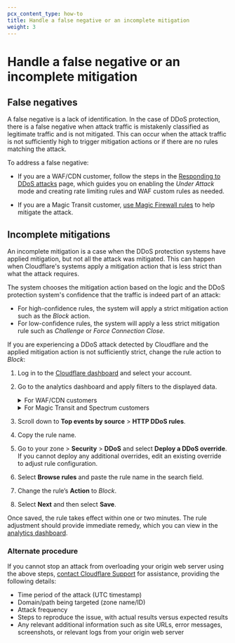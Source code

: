 ```yaml
---
pcx_content_type: how-to
title: Handle a false negative or an incomplete mitigation
weight: 3
---
```


# Handle a false negative or an incomplete mitigation

## False negatives

A false negative is a lack of identification. In the case of DDoS protection, there is a false negative when attack traffic is mistakenly classified as legitimate traffic and is not mitigated. This can occur when the attack traffic is not sufficiently high to trigger mitigation actions or if there are no rules matching the attack.

To address a false negative:

- If you are a WAF/CDN customer, follow the steps in the [Responding to DDoS attacks](https://support.cloudflare.com/hc/articles/200170196) page, which guides you on enabling the _Under Attack_ mode and creating rate limiting rules and WAF custom rules as needed.

- If you are a Magic Transit customer, [use Magic Firewall rules](/magic-firewall/how-to/add-rules/) to help mitigate the attack.

## Incomplete mitigations

An incomplete mitigation is a case when the DDoS protection systems have applied mitigation, but not all the attack was mitigated. This can happen when Cloudflare's systems apply a mitigation action that is less strict than what the attack requires.

The system chooses the mitigation action based on the logic and the DDoS protection system's confidence that the traffic is indeed part of an attack:

- For high-confidence rules, the system will apply a strict mitigation action such as the _Block_ action.
- For low-confidence rules, the system will apply a less strict mitigation rule such as _Challenge_ or _Force Connection Close_.

If you are experiencing a DDoS attack detected by Cloudflare and the applied mitigation action is not sufficiently strict, change the rule action to _Block_:

1. Log in to the [Cloudflare dashboard](https://dash.cloudflare.com) and select your account.

2. Go to the analytics dashboard and apply filters to the displayed data.

    <details><summary>For WAF/CDN customers</summary><div>

    1\. Select the zone that is experiencing an incomplete mitigation of a DDoS attack.

    2\. Go to **Security** > **Events**.

    3\. Select **Add filter** and filter by `Service equals HTTP DDoS`.

    </div></details>

    <details><summary>For Magic Transit and Spectrum customers</summary><div>

    1\. Go to Account Home > **Analytics & Logs** > **Network Analytics**.

    2\. Identify the DDoS attack that is having incomplete mitigations. Use the Attack ID number included in the DDoS alert (if you received one), or apply dashboard filters such as destination IP address and port.

    </div></details>

3. Scroll down to **Top events by source** > **HTTP DDoS rules**.

4. Copy the rule name.

5. Go to your zone > **Security** > **DDoS** and select **Deploy a DDoS override**. If you cannot deploy any additional overrides, edit an existing override to adjust rule configuration.

6. Select **Browse rules** and paste the rule name in the search field.

7. Change the rule’s **Action** to _Block_.

8. Select **Next** and then select **Save**.

Once saved, the rule takes effect within one or two minutes. The rule adjustment should provide immediate remedy, which you can view in the [analytics dashboard](/ddos-protection/reference/analytics/).

### Alternate procedure

If you cannot stop an attack from overloading your origin web server using the above steps, [contact Cloudflare Support](https://support.cloudflare.com/hc/articles/200172476#h_4b8753c8-f422-4c74-9e8e-07026c4da730) for assistance, providing the following details:

- Time period of the attack (UTC timestamp)
- Domain/path being targeted (zone name/ID)
- Attack frequency
- Steps to reproduce the issue, with actual results versus expected results
- Any relevant additional information such as site URLs, error messages, screenshots, or relevant logs from your origin web server
